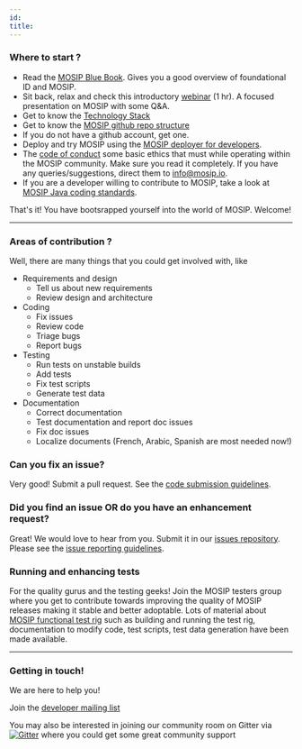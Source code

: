 ```yaml
---
id: 
title: 
---
```

### Where to start ?
* Read the [MOSIP Blue Book](https://www.mosip.io/uploads/resources/5c9e073f0668fMOSIP%20-%20Blue%20Book.pdf).  Gives you a good overview of foundational ID and MOSIP.
* Sit back, relax and check this introductory [webinar](https://zoom.us/recording/play/GSWnvtI3wMIKD3Tig3MeuRgCGGUOz0CPTHo9dUVLL8oQIxyzahuytImAtBrntiZ9?continueMode=true) (1 hr).  A focused presentation on MOSIP with some Q&A.
* Get to know the [Technology Stack](Technology-Stack.md)
* Get to know the [MOSIP github repo structure](https://github.com/mosip)
* If you do not have a github account, get one.
* Deploy and try MOSIP using the [MOSIP deployer for developers](https://github.com/mosip/mosip-infra/tree/master/deployment/sandbox).
* The [code of conduct](Code-of-Conduct.md) some basic ethics that must while operating within the MOSIP community.  Make sure you read it completely.  If you have any queries/suggestions, direct them to info@mosip.io.
* If you are a developer willing to contribute to MOSIP, take a look at [MOSIP Java coding standards](MOSIP-Java-Coding-Standards.md).

That's it!  You have bootsrapped yourself into the world of MOSIP.  Welcome!

***
### Areas of contribution ?
Well, there are many things that you could get involved with, like 

* Requirements and design
     * Tell us about new requirements
     * Review design and architecture
* Coding   
	* Fix issues
	* Review code
	* Triage bugs
	* Report bugs
* Testing 
	* Run tests on unstable builds
	* Add tests
	* Fix test scripts 
	* Generate test data
* Documentation
	* Correct documentation
	* Test documentation and report doc issues
	* Fix doc issues
	* Localize documents (French, Arabic, Spanish are most needed now!) 

### Can you fix an issue?
Very good!  Submit a pull request.  See the [code submission guidelines](Github-Workflow.md).

### Did you find an issue OR do you have an enhancement request?
Great!  We would love to hear from you.  Submit it in our [issues repository](https://github.com/mosip). Please see the [issue reporting guidelines](Issue-Reporting-Guideline.md).

### Running and enhancing tests 
For the quality gurus and the testing geeks!  Join the MOSIP testers group where you get to contribute towards  improving the quality of MOSIP releases making it stable and better adoptable.  Lots of material about [MOSIP functional test rig](https://github.com/mosip/mosip-functional-tests) such as building and running the test rig, documentation to modify code, test scripts, test data generation have been made available.

***

### Getting in touch!
We are here to help you!


Join the [developer mailing list](https://groups.io/g/mosip-dev)

You may also be interested in joining our community room on Gitter via [![Gitter](https://badges.gitter.im/mosip-community/community.svg)](https://gitter.im/mosip-community/community?utm_source=badge&utm_medium=badge&utm_campaign=pr-badge)  where you could get some great community support  
